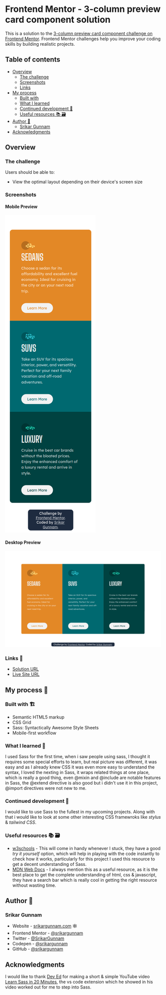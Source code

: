 # Frontend Mentor - 3-column preview card component solution

This is a solution to the [3-column preview card component challenge on Frontend Mentor](https://www.frontendmentor.io/challenges/3column-preview-card-component-pH92eAR2-). Frontend Mentor challenges help you improve your coding skills by building realistic projects. 

## Table of contents

  - [Overview](#overview)
    - [The challenge](#the-challenge)
    - [Screenshots](#screenshots)
    - [Links](#links)
  - [My process](#my-process)
    - [Built with](#built-with)
    - [What I learned](#what-i-learned)
    - [Continued development 💪](#continued-development-)
    - [Useful resources 📚	🗃](#useful-resources-)
  - [Author 👦](#author-)
    - [Srikar Gunnam](#srikar-gunnam)
  - [Acknowledgments](#acknowledgments)

## Overview

### The challenge

Users should be able to:

- View the optimal layout depending on their device's screen size

### Screenshots

#### Mobile Preview
![](design/my-solution-mobile-preview.png)

#### Desktop Preview
![](design/my-solution-desktop-preview.png)

### Links 🔗

- [Solution URL](https://github.com/srikargunnam/frontendmentor-3-column-preview)
- [Live Site URL](https://srikargunnam.github.io/frontendmentor-3-column-preview/)


## My process 📜

### Built with 🏗

- Semantic HTML5 markup
- CSS Grid
- Sass: Syntactically Awesome Style Sheets
- Mobile-first workflow

### What I learned 📖

I used Sass for the first time, when i saw people using sass, I thought it requires some special efforts to learn, but real picture was different, it was easy and as I already knew CSS it was even more easy to understand the syntax, I loved the nexting in Sass, it wraps related things at one place, which is really a good thing, even @mixin and @include are notable features in Sass, the @extend directive is also good but i didn't use it in this project, @import directives were not new to me.

### Continued development 💪

I would like to use Sass to the fullest in my upcoming projects. Along with that i would like to look at some other interesting CSS framewroks like _stylus_ & _tailwind CSS_.

### Useful resources 📚	🗃

- [w3schools](https://www.w3schools.com/sass/sass_intro.php) - This will come in handy whenever I stuck, they have a good _try it yourself_ option, which will help in playing with the code instantly to check how it works, particularly for this project I used this resource to get a decent understanding of Sass.
- [MDN Web Docs](https://developer.mozilla.org/en-US/docs/Web) - I always mention this as a useful resource, as it is the best place to get the complete understanding of html, css & javascript, they have a search bar which is really cool in getting the right resource without wasting time.

## Author 👦

### Srikar Gunnam

- Website - [srikargunnam.com](https://srikargunnam.com) 	🕸
- Frontend Mentor - [@srikargunnam](https://www.frontendmentor.io/profile/srikargunnam)
- Twitter - [@SrikarGunnam](https://twitter.com/SrikarGunnam)
- Codepen - [@srikargunnam](https://codepen.io/srikargunnam)
- GitHub - [@srikargunnam](https://github.com/srikargunnam/)

## Acknowledgments

I would like to thank [Dev Ed](https://www.youtube.com/c/DevEd) for making a short & simple YouTube video [Learn Sass in 20 Minutes](https://www.youtube.com/watch?v=Zz6eOVaaelI), the vs code extension which he showed in his video worked out for me to step into Sass.
